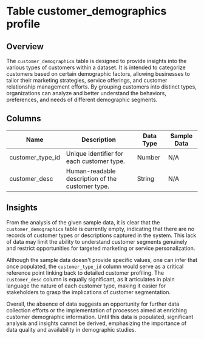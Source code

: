 # Table customer_demographics profile

## Overview
The `customer_demographics` table is designed to provide insights into the various types of customers within a dataset. It is intended to categorize customers based on certain demographic factors, allowing businesses to tailor their marketing strategies, service offerings, and customer relationship management efforts. By grouping customers into distinct types, organizations can analyze and better understand the behaviors, preferences, and needs of different demographic segments.

## Columns

| Name               | Description                                                | Data Type | Sample Data                              |
|--------------------|-----------------------------------------------------------|-----------|------------------------------------------|
| customer_type_id   | Unique identifier for each customer type.                 | Number    | N/A                                      |
| customer_desc      | Human-readable description of the customer type.          | String    | N/A                                      |

## Insights
From the analysis of the given sample data, it is clear that the `customer_demographics` table is currently empty, indicating that there are no records of customer types or descriptions captured in the system. This lack of data may limit the ability to understand customer segments genuinely and restrict opportunities for targeted marketing or service personalization.

Although the sample data doesn't provide specific values, one can infer that once populated, the `customer_type_id` column would serve as a critical reference point linking back to detailed customer profiling. The `customer_desc` column is equally significant, as it articulates in plain language the nature of each customer type, making it easier for stakeholders to grasp the implications of customer segmentation.

Overall, the absence of data suggests an opportunity for further data collection efforts or the implementation of processes aimed at enriching customer demographic information. Until this data is populated, significant analysis and insights cannot be derived, emphasizing the importance of data quality and availability in demographic studies.
